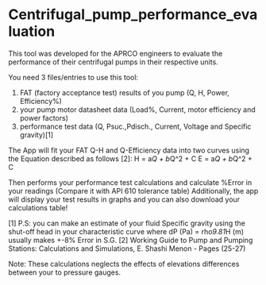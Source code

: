 # Centrifugal_pump_performance_evaluation
This tool was developed for the APRCO engineers to evaluate the performance of their centrifugal pumps in their respective units.

You need 3 files/entries to use this tool:
1. FAT (factory acceptance test) results of you pump (Q, H, Power, Efficiency%)
2. your pump motor datasheet data (Load%, Current, motor efficiency and power factors)
3. performance test data (Q, Psuc.,Pdisch., Current, Voltage and Specific gravity)[1] 

The App will fit your FAT Q-H and Q-Efficiency data into two curves using the Equation described as follows [2]:
H = a*Q + b*Q^2 + C
E = a*Q + b*Q^2 + C

Then performs your performance test calculations and calculate %Error in your readings (Compare it with API 610 tolerance table) 
Additionally, the app will display your test results in graphs and you can also download your calculations table!

[1] P.S: you can make an estimate of your fluid Specific gravity using the shut-off head in your characteristic curve where dP (Pa) = rho*9.81*H (m)
usually makes +-8% Error in S.G.
[2] Working Guide to Pump and Pumping Stations: Calculations and Simulations, E. Shashi Menon - Pages (25-27)

Note: These calculations neglects the effects of elevations differences between your to pressure gauges.
